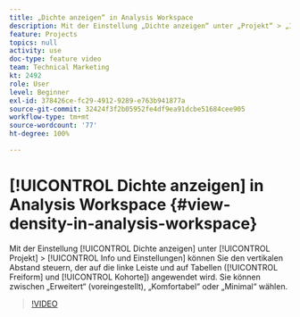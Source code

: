 ```yaml
---
title: „Dichte anzeigen“ in Analysis Workspace
description: Mit der Einstellung „Dichte anzeigen“ unter „Projekt“ > „Info und Einstellungen“ können Sie den vertikalen Abstand steuern, der auf die linke Leiste und auf Tabellen (Freiform und Kohorte) angewendet wird. Sie können zwischen „Erweitert“ (voreingestellt), „Komfortabel“ oder „Minimal“ wählen.
feature: Projects
topics: null
activity: use
doc-type: feature video
team: Technical Marketing
kt: 2492
role: User
level: Beginner
exl-id: 378426ce-fc29-4912-9289-e763b941877a
source-git-commit: 32424f3f2b05952fe4df9ea91dcbe51684cee905
workflow-type: tm+mt
source-wordcount: '77'
ht-degree: 100%

---
```


# [!UICONTROL Dichte anzeigen] in Analysis Workspace {#view-density-in-analysis-workspace}

Mit der Einstellung [!UICONTROL Dichte anzeigen] unter [!UICONTROL Projekt] > [!UICONTROL Info und Einstellungen] können Sie den vertikalen Abstand steuern, der auf die linke Leiste und auf Tabellen ([!UICONTROL Freiform] und [!UICONTROL Kohorte]) angewendet wird. Sie können zwischen „Erweitert“ (voreingestellt), „Komfortabel“ oder „Minimal“ wählen.

>[!VIDEO](https://video.tv.adobe.com/v/25963/?quality=12)
